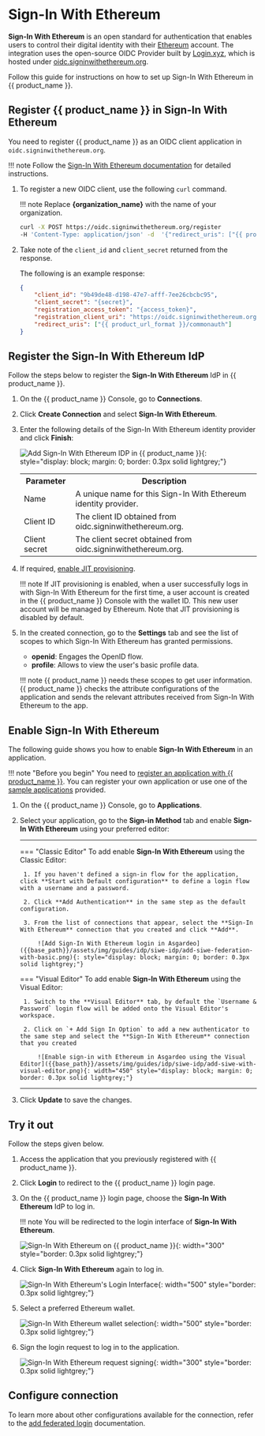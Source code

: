 # Sign-In With Ethereum

**Sign-In With Ethereum** is an open standard for authentication that enables users to control their digital identity with their [Ethereum](https://ethereum.org/) account. The integration uses the open-source OIDC Provider built by [Login.xyz](https://login.xyz), which is hosted under [oidc.signinwithethereum.org](https://oidc.signinwithethereum.org).

Follow this guide for instructions on how to set up Sign-In With Ethereum in {{ product_name }}.

## Register {{ product_name }} in Sign-In With Ethereum

You need to register {{ product_name }} as an OIDC client application in `oidc.signinwithethereum.org`.

!!! note
    Follow the [Sign-In With Ethereum documentation](https://docs.login.xyz/servers/oidc-provider/hosted-oidc-provider) for detailed instructions.

1. To register a new OIDC client, use the following `curl` command.

    !!! note
        Replace **{organization_name}** with the name of your organization.


    ```bash
    curl -X POST https://oidc.signinwithethereum.org/register
    -H 'Content-Type: application/json' -d  '{"redirect_uris": ["{{ product_url_format }}/commonauth"]}'
    ```

2. Take note of the `client_id` and `client_secret` returned from the response.

    The following is an example response:

    ```json 
    {
        "client_id": "9b49de48-d198-47e7-afff-7ee26cbcbc95",
        "client_secret": "{secret}",
        "registration_access_token": "{access_token}",
        "registration_client_uri": "https://oidc.signinwithethereum.org/client/9b49de48-d198-47e7-afff-7ee26cbcbc95",
        "redirect_uris": ["{{ product_url_format }}/commonauth"]
    }
    ```

## Register the Sign-In With Ethereum IdP

Follow the steps below to register the **Sign-In With Ethereum** IdP in {{ product_name }}.

1. On the {{ product_name }} Console, go to **Connections**.
2. Click **Create Connection** and select **Sign-In With Ethereum**.
3. Enter the following details of the Sign-In With Ethereum identity provider and click **Finish**:

    ![Add Sign-In With Ethereum IDP in {{ product_name }}]({{base_path}}/assets/img/guides/idp/siwe-idp/add-siwe-idp.png){: style="display: block; margin: 0; border: 0.3px solid lightgrey;"}

    <table>
      <tr>
        <th>Parameter</th>
        <th>Description</th>
      </tr>
      <tr>
        <td>Name</td>
        <td>A unique name for this Sign-In With Ethereum identity provider.</td>
      </tr>
      <tr>
          <td>Client ID</td>
          <td>The client ID obtained from oidc.signinwithethereum.org.</td>
      </tr>
      <tr>
          <td>Client secret</td>
          <td>The client secret obtained from oidc.signinwithethereum.org.</td>
      </tr>
    </table>  

4. If required, [enable JIT provisioning]({{base_path}}/guides/authentication/jit-user-provisioning/#enable-jit-user-provisioning).

    !!! note
        If JIT provisioning is enabled, when a user successfully logs in with Sign-In With Ethereum for the first time, a user account is created in the {{ product_name }} Console with the wallet ID. This new user account will be managed by Ethereum. Note that JIT provisioning is disabled by default.

5. In the created connection, go to the **Settings** tab and see the list of scopes to which Sign-In With Ethereum has granted permissions.

    - **openid**: Engages the OpenID flow.
    - **profile**: Allows to view the user's basic profile data.

    !!! note
        {{ product_name }} needs these scopes to get user information. {{ product_name }} checks the attribute configurations of the application and sends the relevant attributes received from Sign-In With Ethereum to the app.

## Enable Sign-In With Ethereum

The following guide shows you how to enable **Sign-In With Ethereum** in an application.

!!! note "Before you begin"
    You need to [register an application with {{ product_name }}]({{base_path}}/guides/applications/). You can register your own application or use one of the [sample applications]({{base_path}}/get-started/try-samples/) provided.

1. On the {{ product_name }} Console, go to **Applications**.

2. Select your application, go to the **Sign-in Method** tab and enable **Sign-In With Ethereum** using your preferred editor:

    ---
    === "Classic Editor"
        To add enable **Sign-In With Ethereum** using the Classic Editor:

        1. If you haven't defined a sign-in flow for the application, click **Start with Default configuration** to define a login flow with a username and a password.
        
        2. Click **Add Authentication** in the same step as the default configuration.
        
        3. From the list of connections that appear, select the **Sign-In With Ethereum** connection that you created and click **Add**.

            ![Add Sign-In With Ethereum login in Asgardeo]({{base_path}}/assets/img/guides/idp/siwe-idp/add-siwe-federation-with-basic.png){: style="display: block; margin: 0; border: 0.3px solid lightgrey;"}

    === "Visual Editor"
        To add enable **Sign-In With Ethereum** using the Visual Editor:
  
        1. Switch to the **Visual Editor** tab, by default the `Username & Password` login flow will be added onto the Visual Editor's workspace.

        2. Click on `+ Add Sign In Option` to add a new authenticator to the same step and select the **Sign-In With Ethereum** connection that you created

            ![Enable sign-in with Ethereum in Asgardeo using the Visual Editor]({{base_path}}/assets/img/guides/idp/siwe-idp/add-siwe-with-visual-editor.png){: width="450" style="display: block; margin: 0; border: 0.3px solid lightgrey;"}

    ---

3. Click **Update** to save the changes.

## Try it out

Follow the steps given below.

1. Access the application that you previously registered with {{ product_name }}.
2. Click **Login** to redirect to the {{ product_name }} login page.
3. On the {{ product_name }} login page, choose the **Sign-In With Ethereum** IdP to log in.

    !!! note
        You will be redirected to the login interface of **Sign-In With Ethereum**.

    ![Sign-In With Ethereum on {{ product_name }}]({{base_path}}/assets/img/guides/idp/siwe-idp/siwe-option.png){: width="300" style="border: 0.3px solid lightgrey;"}

4. Click **Sign-In With Ethereum** again to log in.

    ![Sign-In With Ethereum's Login Interface]({{base_path}}/assets/img/guides/idp/siwe-idp/siwe-login-interface.png){: width="500" style="border: 0.3px solid lightgrey;"}

5. Select a preferred Ethereum wallet.

    ![Sign-In With Ethereum wallet selection]({{base_path}}/assets/img/guides/idp/siwe-idp/siwe-wallet-selection.png){: width="500" style="border: 0.3px solid lightgrey;"}

6. Sign the login request to log in to the application.

    ![Sign-In With Ethereum request signing]({{base_path}}/assets/img/guides/idp/siwe-idp/siwe-request-signing.png){: width="300" style="border: 0.3px solid lightgrey;"}

## Configure connection

To learn more about other configurations available for the connection, refer to the [add federated login]({{base_path}}/guides/authentication/federated-login) documentation.